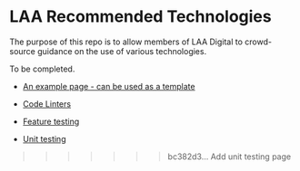 # LAA Recommended Technologies

The purpose of this repo is to allow members of LAA Digital to crowd-source
guidance on the use of various technologies.

To be completed.

* [An example page - can be used as a template](example.md)

* [Code Linters](code_linters.md)
* [Feature testing](feature-testing.md)
* [Unit testing](unit-testing.md)
>>>>>>> bc382d3... Add unit testing page
